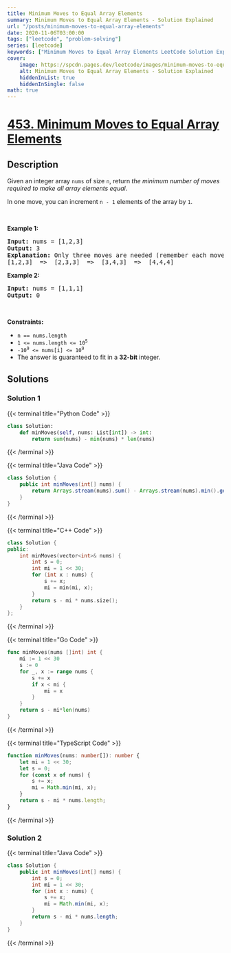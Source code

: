```yaml
---
title: Minimum Moves to Equal Array Elements
summary: Minimum Moves to Equal Array Elements - Solution Explained
url: "/posts/minimum-moves-to-equal-array-elements"
date: 2020-11-06T03:00:00
tags: ["leetcode", "problem-solving"]
series: [leetcode]
keywords: ["Minimum Moves to Equal Array Elements LeetCode Solution Explained in all languages", "453", "leetcode question 453", "Minimum Moves to Equal Array Elements", "LeetCode", "leetcode solution in Python3 C++ Java Go PHP Ruby Swift TypeScript Rust C# JavaScript C", "GeeksforGeeks", "InterviewBit", "Coding Ninjas", "HackerRank", "HackerEarth", "CodeChef", "TopCoder", "AlgoExpert", "freeCodeCamp", "Codeforces", "GitHub", "AtCoder", "Samir Paul"]
cover:
    image: https://spcdn.pages.dev/leetcode/images/minimum-moves-to-equal-array-elements.webp
    alt: Minimum Moves to Equal Array Elements - Solution Explained
    hiddenInList: true
    hiddenInSingle: false
math: true
---
```



# [453. Minimum Moves to Equal Array Elements](https://leetcode.com/problems/minimum-moves-to-equal-array-elements)


## Description

<p>Given an integer array <code>nums</code> of size <code>n</code>, return <em>the minimum number of moves required to make all array elements equal</em>.</p>

<p>In one move, you can increment <code>n - 1</code> elements of the array by <code>1</code>.</p>

<p>&nbsp;</p>
<p><strong class="example">Example 1:</strong></p>

<pre>
<strong>Input:</strong> nums = [1,2,3]
<strong>Output:</strong> 3
<strong>Explanation:</strong> Only three moves are needed (remember each move increments two elements):
[1,2,3]  =&gt;  [2,3,3]  =&gt;  [3,4,3]  =&gt;  [4,4,4]
</pre>

<p><strong class="example">Example 2:</strong></p>

<pre>
<strong>Input:</strong> nums = [1,1,1]
<strong>Output:</strong> 0
</pre>

<p>&nbsp;</p>
<p><strong>Constraints:</strong></p>

<ul>
	<li><code>n == nums.length</code></li>
	<li><code>1 &lt;= nums.length &lt;= 10<sup>5</sup></code></li>
	<li><code>-10<sup>9</sup> &lt;= nums[i] &lt;= 10<sup>9</sup></code></li>
	<li>The answer is guaranteed to fit in a <strong>32-bit</strong> integer.</li>
</ul>

## Solutions

### Solution 1

<!-- tabs:start -->

{{< terminal title="Python Code" >}}
```python
class Solution:
    def minMoves(self, nums: List[int]) -> int:
        return sum(nums) - min(nums) * len(nums)
```
{{< /terminal >}}

{{< terminal title="Java Code" >}}
```java
class Solution {
    public int minMoves(int[] nums) {
        return Arrays.stream(nums).sum() - Arrays.stream(nums).min().getAsInt() * nums.length;
    }
}
```
{{< /terminal >}}

{{< terminal title="C++ Code" >}}
```cpp
class Solution {
public:
    int minMoves(vector<int>& nums) {
        int s = 0;
        int mi = 1 << 30;
        for (int x : nums) {
            s += x;
            mi = min(mi, x);
        }
        return s - mi * nums.size();
    }
};
```
{{< /terminal >}}

{{< terminal title="Go Code" >}}
```go
func minMoves(nums []int) int {
	mi := 1 << 30
	s := 0
	for _, x := range nums {
		s += x
		if x < mi {
			mi = x
		}
	}
	return s - mi*len(nums)
}
```
{{< /terminal >}}

{{< terminal title="TypeScript Code" >}}
```ts
function minMoves(nums: number[]): number {
    let mi = 1 << 30;
    let s = 0;
    for (const x of nums) {
        s += x;
        mi = Math.min(mi, x);
    }
    return s - mi * nums.length;
}
```
{{< /terminal >}}

<!-- tabs:end -->

### Solution 2

<!-- tabs:start -->

{{< terminal title="Java Code" >}}
```java
class Solution {
    public int minMoves(int[] nums) {
        int s = 0;
        int mi = 1 << 30;
        for (int x : nums) {
            s += x;
            mi = Math.min(mi, x);
        }
        return s - mi * nums.length;
    }
}
```
{{< /terminal >}}

<!-- tabs:end -->

<!-- end -->
